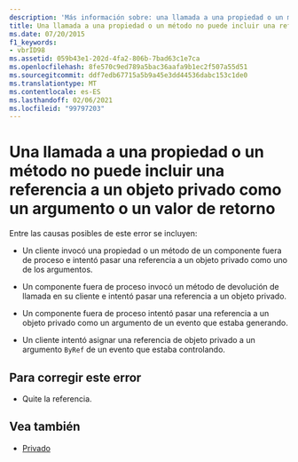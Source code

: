 ```yaml
---
description: 'Más información sobre: una llamada a una propiedad o un método no puede incluir una referencia a un objeto privado, ya sea como argumento o como valor devuelto'
title: Una llamada a una propiedad o un método no puede incluir una referencia a un objeto privado como un argumento o un valor de retorno
ms.date: 07/20/2015
f1_keywords:
- vbrID98
ms.assetid: 059b43e1-202d-4fa2-806b-7bad63c1e7ca
ms.openlocfilehash: 8fe570c9ed789a5bac36aafa9b1ec2f507a55d51
ms.sourcegitcommit: ddf7edb67715a5b9a45e3dd44536dabc153c1de0
ms.translationtype: MT
ms.contentlocale: es-ES
ms.lasthandoff: 02/06/2021
ms.locfileid: "99797203"
---
```

# <a name="a-property-or-method-call-cannot-include-a-reference-to-a-private-object-either-as-an-argument-or-as-a-return-value"></a>Una llamada a una propiedad o un método no puede incluir una referencia a un objeto privado como un argumento o un valor de retorno

Entre las causas posibles de este error se incluyen:

- Un cliente invocó una propiedad o un método de un componente fuera de proceso e intentó pasar una referencia a un objeto privado como uno de los argumentos.

- Un componente fuera de proceso invocó un método de devolución de llamada en su cliente e intentó pasar una referencia a un objeto privado.

- Un componente fuera de proceso intentó pasar una referencia a un objeto privado como un argumento de un evento que estaba generando.

- Un cliente intentó asignar una referencia de objeto privado a un argumento `ByRef` de un evento que estaba controlando.

## <a name="to-correct-this-error"></a>Para corregir este error

- Quite la referencia.

## <a name="see-also"></a>Vea también

- [Privado](../modifiers/private.md)
